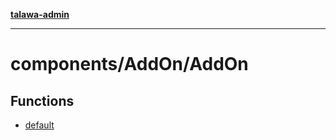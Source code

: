 [**talawa-admin**](../../../README.md)

***

# components/AddOn/AddOn

## Functions

- [default](functions/default.md)
